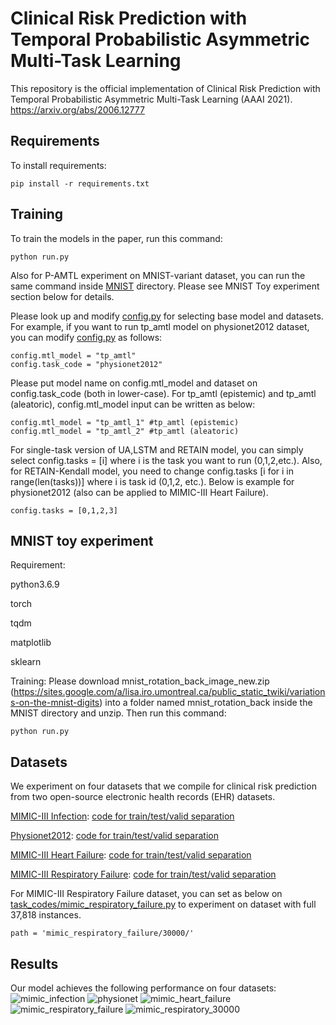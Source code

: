 # Clinical Risk Prediction with Temporal Probabilistic Asymmetric Multi-Task Learning

This repository is the official implementation of Clinical Risk Prediction with Temporal Probabilistic Asymmetric Multi-Task Learning (AAAI 2021).
https://arxiv.org/abs/2006.12777

## Requirements

To install requirements:

```setup
pip install -r requirements.txt
```

## Training

To train the models in the paper, run this command:

```train
python run.py
```
Also for P-AMTL experiment on MNIST-variant dataset, you can run the same command inside [MNIST](/MNIST) directory. Please see MNIST Toy experiment section below for details.

Please look up and modify [config.py](config.py) for selecting base model and datasets. For example, if you want to run tp_amtl model on physionet2012 dataset, you can modify [config.py](config.py) as follows:

```config
config.mtl_model = "tp_amtl"
config.task_code = "physionet2012"
```

Please put model name on config.mtl_model and dataset on config.task_code (both in lower-case). For tp_amtl (epistemic) and tp_amtl (aleatoric), config.mtl_model input can be written as below:

```config_uc
config.mtl_model = "tp_amtl_1" #tp_amtl (epistemic)
config.mtl_model = "tp_amtl_2" #tp_amtl (aleatoric)
```

For single-task version of UA,LSTM and RETAIN model, you can simply select config.tasks = [i] where i is the task you want to run (0,1,2,etc.). Also, for RETAIN-Kendall model, you need to change config.tasks [i for i in range(len(tasks))] where i is task id (0,1,2, etc.). Below is example for physionet2012 (also can be applied to MIMIC-III Heart Failure).

```config
config.tasks = [0,1,2,3]
```

## MNIST toy experiment

Requirement:

 python3.6.9

 torch

 tqdm

 matplotlib
 
 sklearn

Training:
 Please download mnist_rotation_back_image_new.zip (https://sites.google.com/a/lisa.iro.umontreal.ca/public_static_twiki/variations-on-the-mnist-digits) into a folder named mnist_rotation_back inside the MNIST directory and unzip. Then run this command:

```train_mnist
python run.py
```

## Datasets
We experiment on four datasets that we compile for clinical risk prediction from two open-source electronic health records (EHR) datasets.

[MIMIC-III Infection](mimic_infection/): [code for train/test/valid separation](task_codes/mimic_infection.py)

[Physionet2012](physionet2012/): [code for train/test/valid separation](task_codes/physionet2012.py)

[MIMIC-III Heart Failure](mimic_heart_failure/): [code for train/test/valid separation](task_codes/mimic_heart_failure.py)

[MIMIC-III Respiratory Failure](mimic_respiratory_failure/): [code for train/test/valid separation](task_codes/mimic_respiratory_failure.py)

For MIMIC-III Respiratory Failure dataset, you can set as below on [task_codes/mimic_respiratory_failure.py](task_codes/mimic_respiratory_failure.py) to experiment on dataset with full 37,818 instances.

```task_codes
path = 'mimic_respiratory_failure/30000/'
```

## Results

Our model achieves the following performance on four datasets:
<img src="/imgs/table2.png" alt="mimic_infection"/>
<img src="/imgs/table3.png" alt="physionet"/>
<img src="/imgs/supple_table3.png" alt="mimic_heart_failure"/>
<img src="/imgs/supple_table4.png" alt="mimic_respiratory_failure"/>
<img src="/imgs/supple_table5.png" alt="mimic_respiratory_30000"/>
